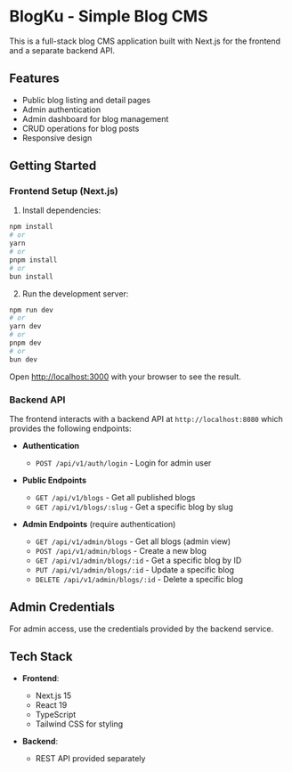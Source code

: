 # BlogKu - Simple Blog CMS

This is a full-stack blog CMS application built with Next.js for the frontend and a separate backend API.

## Features

- Public blog listing and detail pages
- Admin authentication
- Admin dashboard for blog management
- CRUD operations for blog posts
- Responsive design

## Getting Started

### Frontend Setup (Next.js)

1. Install dependencies:

```bash
npm install
# or
yarn
# or
pnpm install
# or
bun install
```

2. Run the development server:

```bash
npm run dev
# or
yarn dev
# or
pnpm dev
# or
bun dev
```

Open [http://localhost:3000](http://localhost:3000) with your browser to see the result.

### Backend API

The frontend interacts with a backend API at `http://localhost:8080` which provides the following endpoints:

- **Authentication**
  - `POST /api/v1/auth/login` - Login for admin user

- **Public Endpoints**
  - `GET /api/v1/blogs` - Get all published blogs
  - `GET /api/v1/blogs/:slug` - Get a specific blog by slug

- **Admin Endpoints** (require authentication)
  - `GET /api/v1/admin/blogs` - Get all blogs (admin view)
  - `POST /api/v1/admin/blogs` - Create a new blog
  - `GET /api/v1/admin/blogs/:id` - Get a specific blog by ID
  - `PUT /api/v1/admin/blogs/:id` - Update a specific blog
  - `DELETE /api/v1/admin/blogs/:id` - Delete a specific blog

## Admin Credentials

For admin access, use the credentials provided by the backend service.

## Tech Stack

- **Frontend**:
  - Next.js 15
  - React 19
  - TypeScript
  - Tailwind CSS for styling

- **Backend**:
  - REST API provided separately

